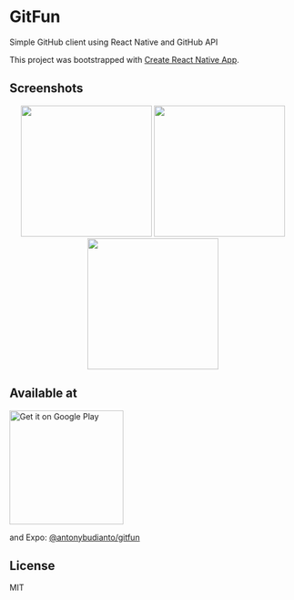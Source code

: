 # GitFun

Simple GitHub client using React Native and GitHub API

This project was bootstrapped with [Create React Native App](https://github.com/react-community/create-react-native-app).

## Screenshots
<p align="center">
  <img src="https://lh4.googleusercontent.com/f-H9W5PGBoDuVHhXv83HkSAN-jdkJO2onwsCoJhFHeDfWF_-lBmFcRFNWl7xvVhpdS_jzQ66TMFuGGA=w2880-h1454-rw" width="230"/>
  <img src="https://lh5.googleusercontent.com/FfyIlYFnqh6pqlmI6sUGv4i04vd5NbyKXLbmxk6rIe8LRG8L_hWnAUgaQ-lo4uFBqe2mFB4ZT7hUIbM=w2880-h1454-rw" width="230"/>
  <img src="https://lh6.googleusercontent.com/vCUFd3jjq7YFwTiaacuH73AaJ8CeNhjavFtT-vwfDB_mjZ3DLJt_FLTNcIaa6RpCO5azI4LP91M9CGc=w2880-h1454-rw" width="230"/>
</p>

## Available at
<a href='https://play.google.com/store/apps/details?id=com.antonybudianto.gitfun&pcampaignid=MKT-Other-global-all-co-prtnr-py-PartBadge-Mar2515-1'><img width="200" alt='Get it on Google Play' src='https://play.google.com/intl/en_us/badges/images/generic/en_badge_web_generic.png'/></a>

and Expo: [@antonybudianto/gitfun](https://exp.host/@antonybudianto/gitfun)

## License
MIT
